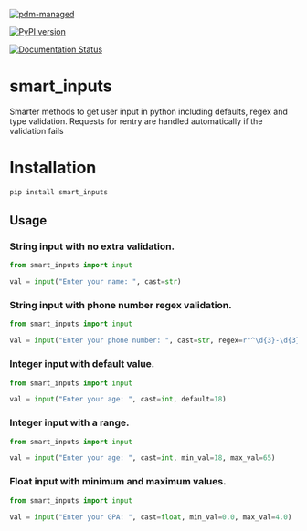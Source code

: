 [![pdm-managed](https://img.shields.io/badge/pdm-managed-blueviolet)](https://pdm.fming.dev)

[![PyPI version](https://badge.fury.io/py/smart-inputs.svg)](https://badge.fury.io/py/smart-inputs)

[![Documentation Status](https://readthedocs.org/projects/smart-inputs/badge/?version=latest)](https://smart-inputs.readthedocs.io/en/latest/?badge=latest)



# smart_inputs

Smarter methods to get user input in python including defaults, regex and type validation. Requests for rentry are handled automatically if the validation fails

# Installation

```sh
pip install smart_inputs
```

## Usage

### String input with no extra validation.

```py
from smart_inputs import input

val = input("Enter your name: ", cast=str)
```

### String input with phone number regex validation.

```py
from smart_inputs import input

val = input("Enter your phone number: ", cast=str, regex=r"^\d{3}-\d{3}-\d{4}$")
```

### Integer input with default value.

```py
from smart_inputs import input

val = input("Enter your age: ", cast=int, default=18)
```

### Integer input with a range.

```py
from smart_inputs import input

val = input("Enter your age: ", cast=int, min_val=18, max_val=65)
```

### Float input with minimum and maximum values.

```py
from smart_inputs import input

val = input("Enter your GPA: ", cast=float, min_val=0.0, max_val=4.0)
```